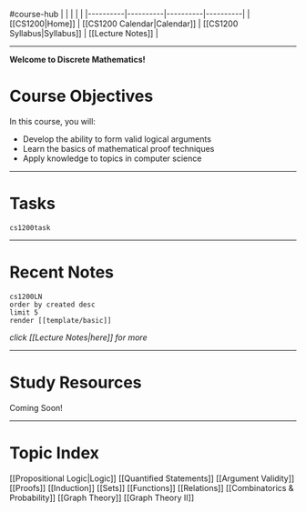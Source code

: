 #course-hub
|  |  |  |  |
|----------|----------|----------|----------|
| [[CS1200|Home]] | [[CS1200 Calendar|Calendar]] | [[CS1200 Syllabus|Syllabus]] | [[Lecture Notes]] |

---

**Welcome to Discrete Mathematics!**

# Course Objectives

In this course, you will:
* Develop the ability to form valid logical arguments
* Learn the basics of mathematical proof techniques
* Apply knowledge to topics in computer science

---
# Tasks

```query
cs1200task
```

---
# Recent Notes

```query
cs1200LN
order by created desc
limit 5
render [[template/basic]]
```
_click [[Lecture Notes|here]] for more_


---
# Study Resources

Coming Soon!

---
# Topic Index

[[Propositional Logic|Logic]]
[[Quantified Statements]]
[[Argument Validity]]
[[Proofs]]
[[Induction]]
[[Sets]]
[[Functions]]
[[Relations]]
[[Combinatorics & Probability]]
[[Graph Theory]]
[[Graph Theory II]]

